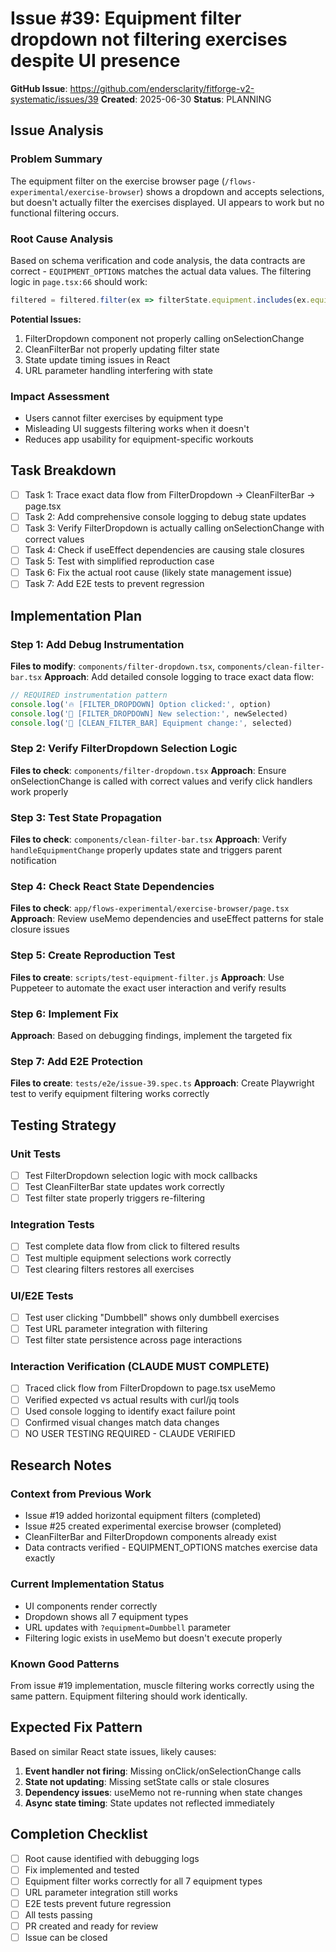 # Issue #39: Equipment filter dropdown not filtering exercises despite UI presence

**GitHub Issue**: https://github.com/endersclarity/fitforge-v2-systematic/issues/39
**Created**: 2025-06-30
**Status**: PLANNING

## Issue Analysis
### Problem Summary
The equipment filter on the exercise browser page (`/flows-experimental/exercise-browser`) shows a dropdown and accepts selections, but doesn't actually filter the exercises displayed. UI appears to work but no functional filtering occurs.

### Root Cause Analysis  
Based on schema verification and code analysis, the data contracts are correct - `EQUIPMENT_OPTIONS` matches the actual data values. The filtering logic in `page.tsx:66` should work:
```typescript
filtered = filtered.filter(ex => filterState.equipment.includes(ex.equipment))
```

**Potential Issues:**
1. FilterDropdown component not properly calling onSelectionChange
2. CleanFilterBar not properly updating filter state
3. State update timing issues in React
4. URL parameter handling interfering with state

### Impact Assessment
- Users cannot filter exercises by equipment type
- Misleading UI suggests filtering works when it doesn't
- Reduces app usability for equipment-specific workouts

## Task Breakdown
- [ ] Task 1: Trace exact data flow from FilterDropdown → CleanFilterBar → page.tsx
- [ ] Task 2: Add comprehensive console logging to debug state updates
- [ ] Task 3: Verify FilterDropdown is actually calling onSelectionChange with correct values
- [ ] Task 4: Check if useEffect dependencies are causing stale closures
- [ ] Task 5: Test with simplified reproduction case
- [ ] Task 6: Fix the actual root cause (likely state management issue)
- [ ] Task 7: Add E2E tests to prevent regression

## Implementation Plan
### Step 1: Add Debug Instrumentation
**Files to modify**: `components/filter-dropdown.tsx`, `components/clean-filter-bar.tsx`
**Approach**: Add detailed console logging to trace exact data flow:
```javascript
// REQUIRED instrumentation pattern
console.log('🔥 [FILTER_DROPDOWN] Option clicked:', option)
console.log('🔧 [FILTER_DROPDOWN] New selection:', newSelected)
console.log('🚨 [CLEAN_FILTER_BAR] Equipment change:', selected)
```

### Step 2: Verify FilterDropdown Selection Logic
**Files to check**: `components/filter-dropdown.tsx`
**Approach**: Ensure onSelectionChange is called with correct values and verify click handlers work properly

### Step 3: Test State Propagation
**Files to check**: `components/clean-filter-bar.tsx`
**Approach**: Verify `handleEquipmentChange` properly updates state and triggers parent notification

### Step 4: Check React State Dependencies
**Files to check**: `app/flows-experimental/exercise-browser/page.tsx`
**Approach**: Review useMemo dependencies and useEffect patterns for stale closure issues

### Step 5: Create Reproduction Test
**Files to create**: `scripts/test-equipment-filter.js`
**Approach**: Use Puppeteer to automate the exact user interaction and verify results

### Step 6: Implement Fix
**Approach**: Based on debugging findings, implement the targeted fix

### Step 7: Add E2E Protection
**Files to create**: `tests/e2e/issue-39.spec.ts`
**Approach**: Create Playwright test to verify equipment filtering works correctly

## Testing Strategy
### Unit Tests
- [ ] Test FilterDropdown selection logic with mock callbacks
- [ ] Test CleanFilterBar state updates work correctly
- [ ] Test filter state properly triggers re-filtering

### Integration Tests  
- [ ] Test complete data flow from click to filtered results
- [ ] Test multiple equipment selections work correctly
- [ ] Test clearing filters restores all exercises

### UI/E2E Tests
- [ ] Test user clicking "Dumbbell" shows only dumbbell exercises
- [ ] Test URL parameter integration with filtering
- [ ] Test filter state persistence across page interactions

### Interaction Verification (CLAUDE MUST COMPLETE)
- [ ] Traced click flow from FilterDropdown to page.tsx useMemo
- [ ] Verified expected vs actual results with curl/jq tools
- [ ] Used console logging to identify exact failure point
- [ ] Confirmed visual changes match data changes
- [ ] NO USER TESTING REQUIRED - CLAUDE VERIFIED

## Research Notes
### Context from Previous Work
- Issue #19 added horizontal equipment filters (completed)
- Issue #25 created experimental exercise browser (completed)
- CleanFilterBar and FilterDropdown components already exist
- Data contracts verified - EQUIPMENT_OPTIONS matches exercise data exactly

### Current Implementation Status
- UI components render correctly
- Dropdown shows all 7 equipment types
- URL updates with `?equipment=Dumbbell` parameter
- Filtering logic exists in useMemo but doesn't execute properly

### Known Good Patterns
From issue #19 implementation, muscle filtering works correctly using the same pattern. Equipment filtering should work identically.

## Expected Fix Pattern
Based on similar React state issues, likely causes:
1. **Event handler not firing**: Missing onClick/onSelectionChange calls
2. **State not updating**: Missing setState calls or stale closures
3. **Dependency issues**: useMemo not re-running when state changes
4. **Async state timing**: State updates not reflected immediately

## Completion Checklist
- [ ] Root cause identified with debugging logs
- [ ] Fix implemented and tested
- [ ] Equipment filter works correctly for all 7 equipment types
- [ ] URL parameter integration still works
- [ ] E2E tests prevent future regression
- [ ] All tests passing
- [ ] PR created and ready for review
- [ ] Issue can be closed